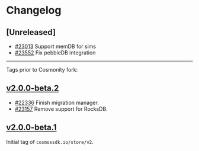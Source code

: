 <!--
Guiding Principles:
Changelogs are for humans, not machines.
There should be an entry for every single version.
The same types of changes should be grouped.
Versions and sections should be linkable.
The latest version comes first.
The release date of each version is displayed.
Mention whether you follow Semantic Versioning.
Usage:
Change log entries are to be added to the Unreleased section under the
appropriate stanza (see below). Each entry should ideally include a tag and
the Github issue reference in the following format:
* (<tag>) [#<issue-number>] Changelog message.
Types of changes (Stanzas):
"Features" for new features.
"Improvements" for changes in existing functionality.
"Deprecated" for soon-to-be removed features.
"Bug Fixes" for any bug fixes.
"API Breaking" for breaking exported APIs used by developers building on SDK.
Ref: https://keepachangelog.com/en/1.0.0/
-->

# Changelog

## [Unreleased]

* [#23013](https://github.com/cosmos/cosmos-sdk/pull/23013) Support memDB for sims
* [#23552](https://github.com/cosmos/cosmos-sdk/pull/23552) Fix pebbleDB integration

---

Tags prior to Cosmonity fork:

## [v2.0.0-beta.2](https://github.com/cosmos/cosmos-sdk/releases/tag/store/v2.0.0-beta.2)

* [#22336](https://github.com/cosmos/cosmos-sdk/pull/22336) Finish migration manager.
* [#23157](https://github.com/cosmos/cosmos-sdk/pull/23157) Remove support for RocksDB.

## [v2.0.0-beta.1](https://github.com/cosmos/cosmos-sdk/releases/tag/store/v2.0.0-beta.1)

Initial tag of `cosmossdk.io/store/v2`.
